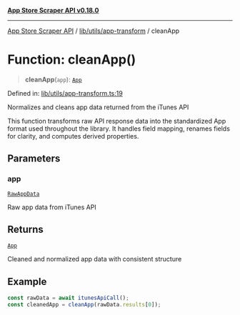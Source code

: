 [**App Store Scraper API v0.18.0**](../../../../README.md)

***

[App Store Scraper API](../../../../modules.md) / [lib/utils/app-transform](../README.md) / cleanApp

# Function: cleanApp()

> **cleanApp**(`app`): [`App`](../../../../app-types/interfaces/App.md)

Defined in: [lib/utils/app-transform.ts:19](https://github.com/facundoolano/app-store-scraper/blob/113d925388ad33c5af9077ca637c241f2bf7e574/lib/utils/app-transform.ts#L19)

Normalizes and cleans app data returned from the iTunes API

This function transforms raw API response data into the standardized App format
used throughout the library. It handles field mapping, renames fields for clarity,
and computes derived properties.

## Parameters

### app

[`RawAppData`](../../../../app-types/interfaces/RawAppData.md)

Raw app data from iTunes API

## Returns

[`App`](../../../../app-types/interfaces/App.md)

Cleaned and normalized app data with consistent structure

## Example

```ts
const rawData = await itunesApiCall();
const cleanedApp = cleanApp(rawData.results[0]);
```
